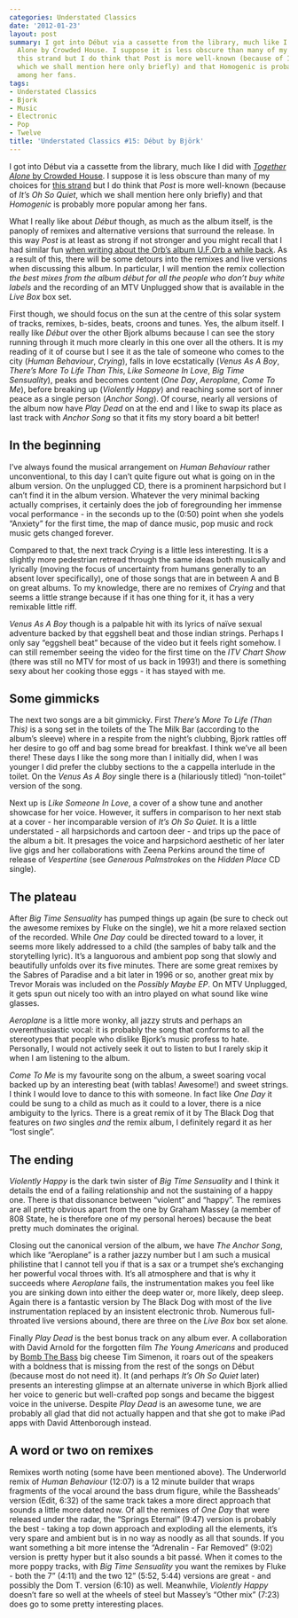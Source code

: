 ```yaml
---
categories: Understated Classics
date: '2012-01-23'
layout: post
summary: I got into Début via a cassette from the library, much like I did with Together
  Alone by Crowded House. I suppose it is less obscure than many of my choices for
  this strand but I do think that Post is more well-known (because of It’s Oh So Quiet,
  which we shall mention here only briefly) and that Homogenic is probably more popular
  among her fans.
tags:
- Understated Classics
- Bjork
- Music
- Electronic
- Pop
- Twelve
title: 'Understated Classics #15: Début by Björk'
---
```


I got into Début via a cassette from the library, much like I did with [_Together Alone_ by Crowded House](uc1). I suppose it is less obscure than many of my choices for [this strand](understated-classics) but I do think that _Post_ is more well-known (because of _It’s Oh So Quiet_, which we shall mention here only briefly) and that _Homogenic_ is probably more popular among her fans.

What I really like about _Début_ though, as much as the album itself, is the panoply of remixes and alternative versions that surround the release. In this way _Post_ is at least as strong if not stronger and you might recall that I had similar fun [when writing about the Orb’s album U.F.Orb a while back](uc13). As a result of this, there will be some detours into the remixes and live versions when discussing this album. In particular, I will mention the remix collection _the best mixes from the album début for all the people who don’t buy white labels_ and the recording of an MTV Unplugged show that is available in the _Live Box_ box set.

First though, we should focus on the sun at the centre of this solar system of tracks, remixes, b-sides, beats, croons and tunes. Yes, the album itself. I really like _Début_ over the other Bjork albums because I can see the story running through it much more clearly in this one over all the others. It is my reading of it of course but I see it as the tale of someone who comes to the city (_Human Behaviour_, _Crying_), falls in love ecstatically  (_Venus As A Boy_, _There’s More To Life Than This_, _Like Someone In Love_, _Big Time Sensuality_), peaks and becomes content (_One Day_, _Aeroplane_, _Come To Me_), before breaking up (_Violently Happy_) and reaching some sort of inner peace as a single person (_Anchor Song_). Of course, nearly all versions of the album now have _Play Dead_ on at the end and I like to swap its place as last track with _Anchor Song_ so that it fits my story board a bit better!

## In the beginning

I’ve always found the musical arrangement on _Human Behaviour_ rather unconventional, to this day I can’t quite figure out what is going on in the album version. On the unplugged CD, there is a prominent harpsichord but I can’t find it in the album version. Whatever the very minimal backing actually comprises, it certainly does the job of foregrounding her immense vocal performance - in the seconds up to the (0:50) point when she yodels “Anxiety” for the first time, the map of dance music, pop music and rock music gets changed forever.

Compared to that, the next track _Crying_ is a little less interesting. It is a slightly more pedestrian retread through the same ideas both musically and lyrically (moving the focus of uncertainty from humans generally to an absent lover specifically), one of those songs that are in between A and B on great albums. To my knowledge, there are no remixes of _Crying_ and that seems a little strange because if it has one thing for it, it has a very remixable little riff.

_Venus As A Boy_ though is a palpable hit with its lyrics of naïve sexual adventure backed by that eggshell beat and those indian strings. Perhaps I only say “eggshell beat” because of the video but it feels right somehow. I can still remember seeing the video for the first time on the _ITV Chart Show_ (there was still no MTV for most of us back in 1993!) and there is something sexy about her cooking those eggs - it has stayed with me.

## Some gimmicks

The next two songs are a bit gimmicky. First _There’s More To Life (Than This)_ is a song set in the toilets of the The Milk Bar (according to the album’s sleeve) where in a respite from the night’s clubbing, Bjork rattles off her desire to go off and bag some bread for breakfast. I think we’ve all been there! These days I like the song more than I initially did, when I was younger I did prefer the clubby sections to the a cappella interlude in the toilet. On the _Venus As A Boy_ single there is a (hilariously titled) “non-toilet” version of the song.

Next up is _Like Someone In Love_, a cover of a show tune and another showcase for her voice. However, it suffers in comparison to her next stab at a cover - her incomparable version of _It’s Oh So Quiet_.  It is a little understated - all harpsichords and cartoon deer - and trips up the pace of the album a bit. It presages the voice and harpsichord aesthetic of her later live gigs and her collaborations with Zeena Perkins around the time of release of _Vespertine_ (see _Generous Palmstrokes_ on the _Hidden Place_ CD single).

## The plateau

After _Big Time Sensuality_ has pumped things up again (be sure to check out the awesome remixes by Fluke on the single), we hit a more relaxed section of the recorded. While _One Day_ could be directed toward to a lover, it seems more likely addressed to a child (the samples of baby talk and the storytelling lyric). It’s a languorous and ambient pop song that slowly and beautifully unfolds over its five minutes. There are some great remixes by the Sabres of Paradise and a bit later in 1996 or so, another great mix by Trevor Morais was included on the _Possibly Maybe EP_. On MTV Unplugged, it gets spun out nicely too with an intro played on what sound like wine glasses.

_Aeroplane_ is a little more wonky, all jazzy struts and perhaps an overenthusiastic vocal: it is probably the song that conforms to all the stereotypes that people who dislike Bjork’s music profess to hate. Personally, I would not actively seek it out to listen to but I rarely skip it when I am listening to the album.

_Come To Me_ is my favourite song on the album, a sweet soaring vocal backed up by an interesting beat (with tablas! Awesome!) and sweet strings. I think I would love to dance to this with someone. In fact like _One Day_ it could be sung to a child as much as it could to a lover, there is a nice ambiguity to the lyrics. There is a great remix of it by The Black Dog that features on _two_ singles _and_ the remix album, I definitely regard it as her “lost single”.

## The ending

_Violently Happy_ is the dark twin sister of _Big Time Sensuality_ and I think it details the end of a failing relationship and not the sustaining of a happy one. There is that dissonance between “violent” and “happy”. The remixes are all pretty obvious apart from the one by Graham Massey (a member of 808 State, he is therefore one of my personal heroes) because the beat pretty much dominates the original.

Closing out the canonical version of the album, we have _The Anchor Song_, which like “Aeroplane” is a rather jazzy number but I am such a musical philistine that I cannot tell you if that is a sax or a trumpet she’s exchanging her powerful vocal throes with. It’s all atmosphere and that is why it succeeds where _Aeroplane_ fails, the instrumentation makes you feel like you are sinking down into either the deep water or, more likely, deep sleep. Again there is a fantastic version by The Black Dog with most of the live instrumentation replaced by an insistent electronic throb. Numerous full-throated live versions abound, there are three on the _Live Box_ box set alone.

Finally _Play Dead_ is the best bonus track on any album ever. A collaboration with David Arnold for the forgotten film _The Young Americans_ and produced by [Bomb The Bass](uc14) big cheese Tim Simenon, it roars out of the speakers with a boldness that is missing from the rest of the songs on Début (because most do not need it). It (and perhaps _It’s Oh So Quiet_ later) presents an interesting glimpse at an alternate universe in which Bjork allied her voice to generic but well-crafted pop songs and became the biggest voice in the universe. Despite  _Play Dead_ is an awesome tune, we are probably all glad that did not actually happen and that she got to make iPad apps with David Attenborough instead.

## A word or two on remixes

Remixes worth noting (some have been mentioned above). The Underworld remix of _Human Behaviour_ (12:07) is a 12 minute builder that wraps fragments of the vocal around the bass drum figure, while the Bassheads’ version (Edit, 6:32) of the same track takes a more direct approach that sounds a little more dated now. Of all the remixes of _One Day_ that were released under the radar, the “Springs Eternal” (9:47) version is probably the best - taking a top down approach and exploding all the elements, it’s very spare and ambient but is in no way as noodly as all that sounds. If you want something a bit more intense the “Adrenalin - Far Removed” (9:02) version is pretty hyper but it also sounds a bit passé. When it comes to the more poppy tracks, with _Big Time Sensuality_ you want the remixes by Fluke - both the 7” (4:11) and the two 12” (5:52, 5:44) versions are great - and possibly the Dom T. version (6:10) as well. Meanwhile, _Violently Happy_ doesn’t fare so well at the wheels of steel but Massey’s “Other mix” (7:23) does go to some pretty interesting places.